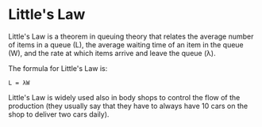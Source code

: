 # Little's Law

Little's Law is a theorem in queuing theory that relates the average number of items in a queue (L), the average waiting time of an item in the queue (W), and the rate at which items arrive and leave the queue (λ).

The formula for Little's Law is:

`L = λW`

Little's Law is widely used also in body shops to control the flow of the production (they usually say that they have to always have 10 cars on the shop to deliver two cars daily).
